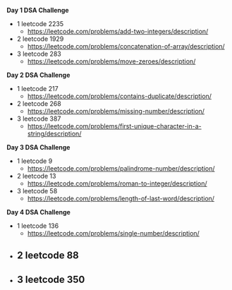 **Day 1 DSA Challenge**
 - 1 leetcode 2235
    - https://leetcode.com/problems/add-two-integers/description/
 - 2 leetcode 1929
    - https://leetcode.com/problems/concatenation-of-array/description/
 - 3 leetcode 283
    - https://leetcode.com/problems/move-zeroes/description/

**Day 2 DSA Challenge**
 - 1 leetcode 217
    - https://leetcode.com/problems/contains-duplicate/description/
 - 2 leetcode 268
    - https://leetcode.com/problems/missing-number/description/
 - 3 leetcode 387
    - https://leetcode.com/problems/first-unique-character-in-a-string/description/

**Day 3 DSA Challenge**
 - 1 leetcode 9
    - https://leetcode.com/problems/palindrome-number/description/
 - 2 leetcode 13
    - https://leetcode.com/problems/roman-to-integer/description/
 - 3 leetcode 58
    - https://leetcode.com/problems/length-of-last-word/description/

**Day 4 DSA Challenge**
 - 1 leetcode 136
    - https://leetcode.com/problems/single-number/description/
 - 2 leetcode 88
    - 
 - 3 leetcode 350
    - 